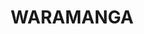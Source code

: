 ---
lastmod: '2025-04-06T06:05:20+00:00'
latitude: -35.322291
layout: suburb
longitude: 148.784415
postcode: '2611'
state: ACT
title: WARAMANGA
url: /act/waramanga/
---
